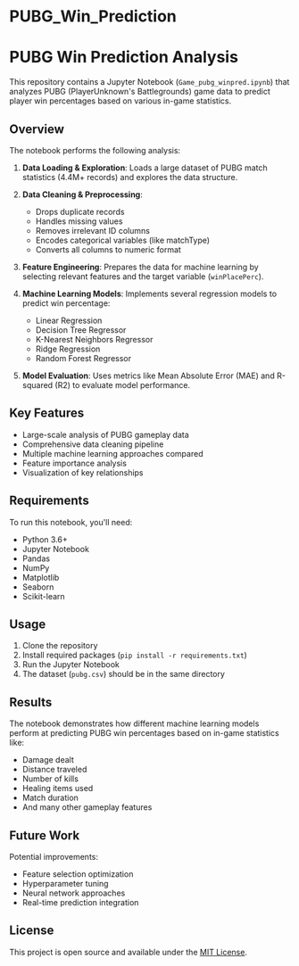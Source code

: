 # PUBG_Win_Prediction
# PUBG Win Prediction Analysis

This repository contains a Jupyter Notebook (`Game_pubg_winpred.ipynb`) that analyzes PUBG (PlayerUnknown's Battlegrounds) game data to predict player win percentages based on various in-game statistics.

## Overview

The notebook performs the following analysis:

1. **Data Loading & Exploration**: Loads a large dataset of PUBG match statistics (4.4M+ records) and explores the data structure.

2. **Data Cleaning & Preprocessing**:
   - Drops duplicate records
   - Handles missing values
   - Removes irrelevant ID columns
   - Encodes categorical variables (like matchType)
   - Converts all columns to numeric format

3. **Feature Engineering**: Prepares the data for machine learning by selecting relevant features and the target variable (`winPlacePerc`).

4. **Machine Learning Models**: Implements several regression models to predict win percentage:
   - Linear Regression
   - Decision Tree Regressor
   - K-Nearest Neighbors Regressor
   - Ridge Regression
   - Random Forest Regressor

5. **Model Evaluation**: Uses metrics like Mean Absolute Error (MAE) and R-squared (R2) to evaluate model performance.

## Key Features

- Large-scale analysis of PUBG gameplay data
- Comprehensive data cleaning pipeline
- Multiple machine learning approaches compared
- Feature importance analysis
- Visualization of key relationships

## Requirements

To run this notebook, you'll need:

- Python 3.6+
- Jupyter Notebook
- Pandas
- NumPy
- Matplotlib
- Seaborn
- Scikit-learn

## Usage

1. Clone the repository
2. Install required packages (`pip install -r requirements.txt`)
3. Run the Jupyter Notebook
4. The dataset (`pubg.csv`) should be in the same directory

## Results

The notebook demonstrates how different machine learning models perform at predicting PUBG win percentages based on in-game statistics like:
- Damage dealt
- Distance traveled
- Number of kills
- Healing items used
- Match duration
- And many other gameplay features

## Future Work

Potential improvements:
- Feature selection optimization
- Hyperparameter tuning
- Neural network approaches
- Real-time prediction integration

## License

This project is open source and available under the [MIT License](LICENSE).

